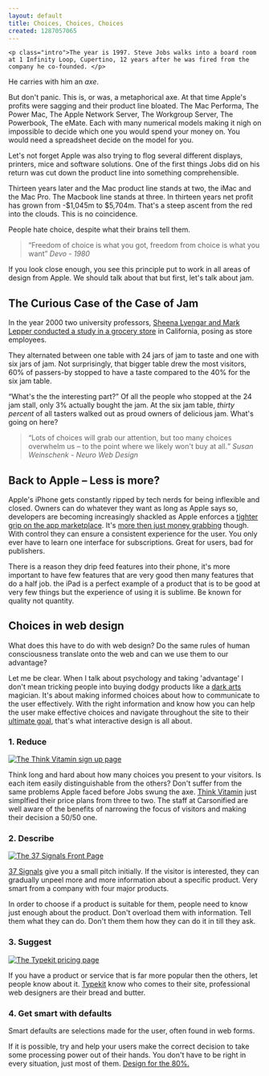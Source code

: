 ```yaml
---
layout: default
title: Choices, Choices, Choices
created: 1287057065
---
```

    <p class="intro">The year is 1997. Steve Jobs walks into a board room at 1 Infinity Loop, Cupertino, 12 years after he was fired from the company he co-founded. </p>

<p class="intro">He carries with him an <em>axe</em>.</p>

<p>But don't panic. This is, or was, a metaphorical axe. At that time Apple's profits were sagging and their product line bloated. The Mac Performa, The Power Mac, The Apple Network Server, The Workgroup Server, The Powerbook, The eMate. Each with many numerical models making it nigh on impossible to decide which one you would spend your money on. You would need a spreadsheet decide on the model for you.</p>

<p>Let's not forget Apple was also trying to flog several different displays, printers, mice and software solutions. One of the first things Jobs did on his return was cut down the product line into something comprehensible.</p>

<p>Thirteen years later and the Mac product line stands at two, the iMac and the Mac Pro. The Macbook line stands at three. In thirteen years net profit has grown from -$1,045m to $5,704m. That's a steep ascent from the red into the clouds. This is no coincidence.</p>

<p>People hate choice, despite what their brains tell them. </p> 

<blockquote><q>Freedom of choice is what you got, freedom from choice is what you want</q> <cite>Devo - 1980</cite></blockquote> 

<p>If you look close enough, you see this principle put to work in all areas of design from Apple. We should talk about that but first, let's talk about jam. </p>

<h2>The Curious Case of the Case of Jam</h2>
<p>In the year 2000 two university professors,  <a href="http://www.columbia.edu/%7Ess957/articles/Choice_is_Demotivating.pdf">Sheena Lyengar and Mark Lepper conducted a study in a grocery store</a> in California, posing as store employees.</p>

<p>They alternated between one table with 24 jars of jam to taste and one with six jars of jam. Not surprisingly, that bigger table drew the most visitors, 60% of passers-by stopped to have a taste compared to the 40% for the six jam table.</p>

<p><q>What's the the interesting part?</q> Of all the people who stopped at the 24 jam stall, only 3% actually bought the jam. At the six jam table, <em>thirty percent</em> of all tasters walked out as proud owners of delicious jam. What's going on here?</p>

<blockquote><q>Lots of choices will grab our attention, but too many choices overwhelm us – to the point where we likely won't buy at all.</q> <cite>Susan Weinschenk - Neuro Web Design</cite></blockquote> 

<h2>Back to Apple – Less is more?</h2>
<p>Apple's iPhone gets constantly ripped by tech nerds for being inflexible and closed. Owners can do whatever they want as long as Apple says so, developers are becoming increasingly shackled as Apple enforces a <a href="http://www.apple.com/pr/library/2011/02/15appstore.html">tighter grip on the app marketplace</a>. It's <a href="http://techcrunch.com/2011/02/15/apple-in-app-subscriptions/">more then just money grabbing</a> though. With control they can ensure a consistent experience for the user. You only ever have to learn one interface for subscriptions. Great for users, bad for publishers.</p>
<p>There is a reason they drip feed features into their phone, it's more important to have few features that are very good then many features that do a half job. the iPad is a perfect example of a product that is to be good at very few things but the experience of using it is sublime. Be known for quality not quantity.</p>

<h2>Choices in web design</h2>
<p>What does this have to do with web design? Do the same rules of human consciousness translate onto the web and can we use them to our advantage?</p>

<p>Let me be clear. When I talk about psychology and taking 'advantage' I don't mean tricking people into buying dodgy products like a <a href="http://wiki.darkpatterns.org/">dark arts</a> magician. It's about making informed choices about how to communicate to the user effectively. With the right information and know how you can help the user make effective choices and navigate throughout the site to their <a href="/articles/design-pursuit-happiness">ultimate goal</a>, that's what interactive design is all about.</p>

<h3>1. Reduce</h3>
<a href="https://membership.thinkvitamin.com/subscribe/plans"><img alt="The Think Vitamin sign up page" src="/sites/lewisnyman.co.uk/files/imagecache/article_img/porto/Plans%20--%20Think%20Vitamin%20Membership.jpg"></a>
<p>Think long and hard about how many choices you present to your visitors. Is each item easily distinguishable from the others? Don't suffer from the same problems Apple faced before Jobs swung the axe.  <a href="http://thinkvitamin.com/">Think Vitamin</a> just simplfied their price plans from three to two. The staff at Carsonified are well aware of the benefits of narrowing the focus of visitors and making their decision a 50/50 one.</p>

<h3>2. Describe</h3>
<a href="http://37signals.com/"><img alt="The 37 Signals Front Page" src="/sites/lewisnyman.co.uk/files/imagecache/article_img/porto/37signals.jpg"></a>
<p><a href="http://37signals.com/">37 Signals</a> give you a small pitch initially. If the visitor is interested, they can gradually unpeel more and more information about a specific product. Very smart from a company with four major products.</p>
 <p>In order to choose if a product is suitable for them, people need to know just enough about the product. Don't overload them with information. Tell them what they can do. Don't them them how they can do it in till they ask.</p>

<h3>3. Suggest</h3>
<a href="https://typekit.com/plans"><img alt="The Typekit pricing page" src="/sites/lewisnyman.co.uk/files/imagecache/article_img/porto/typekit.jpg"></a>
<p>If you have a product or service that is far more popular then the others, let people know about it. <a href="http://ww.typekit.com">Typekit</a> know who comes to their site, professional web designers are their bread and butter.</p>

<h3>4. Get smart with defaults</h3>
<p>Smart defaults are selections made for the user, often found in web forms.</p>
<p>If it is possible, try and help your users make the correct decision to take some processing power out of their hands. You don't have to be right in every situation, just most of them. <a href="http://www.webdesignerdepot.com/2011/02/the-8020-rule-applied-to-web-design/">Design for the 80%.</a></p>  
